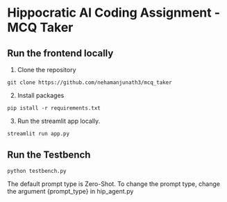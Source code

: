 # Hippocratic AI Coding Assignment - MCQ Taker



## Run the frontend locally

1. Clone the repository
```
git clone https://github.com/nehamanjunath3/mcq_taker
```
2. Install packages
```
pip istall -r requirements.txt

```
3. Run the streamlit app locally.
```
streamlit run app.py

```

## Run the Testbench
```
python testbench.py

```
The default prompt type is Zero-Shot. To change the prompt type, change the argument {prompt_type} in hip_agent.py


<!-- ## Instructions
The attached code is a simple multiple-choice question taker.  We have included sample questions.  Your goal is to make this code "better"
- Do not modify testbench.py
- You may do anything you like inside hip_agent.py (or add more files) as long as the interface to testbench.py remains the same
- You must use GPT 3.5 as the LLM (not gpt 4, palm 2, fine-tuned BERT, etc)
- We included an openai api key. Please don't abuse it.

---

## Rules
- This assignment is open-ended. Part of the test is seeing what you decide is important.
- You may use any resources you like with the following restrictions
   - They must be resources that would be available to you if you worked here (so no other humans, no closed AIs, no unlicensed code, etc.)
   - Allowed resources include but not limited to Stack overflow, random blogs, Chatgpt et al. 
   - You must cite the sources
   - If you use an AI coding tool, in addition to citing the AI generated lines of code, also please include a transcript of the prompts and completions from chat gpt that you used
- The recommended time to spend on this assignment is 4 hours, but there are no restrictions.
- You may ask questions.

---

## What does "Better" mean

*You* decide what better means, but here are some ideas to help get the brain-juices flowing!

- Improve the score using various well-studied methods
  - Shots
  - Chain of thought
  - Introduce documents and retrieval augmented generation (we included one open source book, but you are welcome to add whatever you like)
  - AutoGPT
- Improve the quality of the code
- Add a front end interface
- Add testbenches

---

## How will I be evaluated
Good question. We want to know the following
- Can you code
- Can you understand and deconstruct a problem
- Can you operate in an open-ended environment
- Can you be creative
- Do you understand what it means to deliver value versus check a box
- Can you *really* code
- Can you surprise us -->
